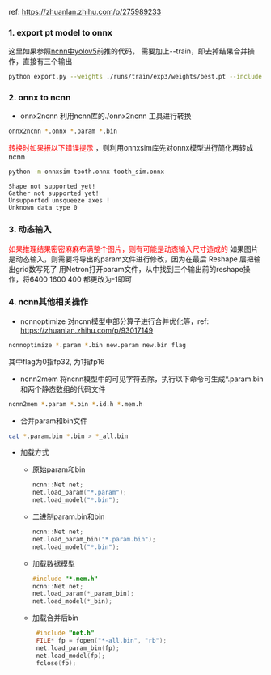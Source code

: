 ref: https://zhuanlan.zhihu.com/p/275989233

### 1. export pt model to onnx
这里如果参照[ncnn中yolov5](https://github.com/Tencent/ncnn/blob/master/examples/yolov5.cpp)前推的代码，
需要加上--train，即去掉结果合并操作，直接有三个输出
```bash
python export.py --weights ./runs/train/exp3/weights/best.pt --include onnx --train
```

### 2. onnx to ncnn
- onnx2ncnn
利用ncnn库的./onnx2ncnn 工具进行转换
```bash
onnx2ncnn *.onnx *.param *.bin
```

<font color="red">转换时如果报以下错误提示</font> ，则利用onnxsim库先对onnx模型进行简化再转成ncnn
```bash
python -m onnxsim tooth.onnx tooth_sim.onnx
```

```text
Shape not supported yet!
Gather not supported yet!
Unsupported unsqueeze axes !
Unknown data type 0
```

### 3. 动态输入
<font color="red">如果推理结果密密麻麻布满整个图片，则有可能是动态输入尺寸造成的</font>
如果图片是动态输入，则需要将导出的param文件进行修改，因为在最后 Reshape 层把输出grid数写死了
用Netron打开param文件，从中找到三个输出前的reshape操作，将6400 1600 400 都更改为-1即可


### 4. ncnn其他相关操作
- ncnnoptimize
对ncnn模型中部分算子进行合并优化等，ref: https://zhuanlan.zhihu.com/p/93017149
```bash
ncnnoptimize *.param *.bin new.param new.bin flag
```
其中flag为0指fp32, 为1指fp16

- ncnn2mem
将ncnn模型中的可见字符去除，执行以下命令可生成*.param.bin 和两个静态数组的代码文件
```bash
ncnn2mem *.param *.bin *.id.h *.mem.h
```

- 合并param和bin文件
```bash
cat *.param.bin *.bin > *_all.bin
```

- 加载方式
  - 原始param和bin
    ```C++
    ncnn::Net net;
    net.load_param("*.param");
    net.load_model("*.bin");
    ```
    
  - 二进制param.bin和bin
    ```C++
    ncnn::Net net;
    net.load_param_bin("*.param.bin");
    net.load_model("*.bin");
    ```
  - 加载数据模型
       ```C++
       #include "*.mem.h"
       ncnn::Net net;
       net.load_param(*_param_bin);
       net.load_model(*_bin);
       ```
   - 加载合并后bin
       ```C++
        #include "net.h"
        FILE* fp = fopen("*-all.bin", "rb");
        net.load_param_bin(fp);
        net.load_model(fp);
        fclose(fp);
       ```